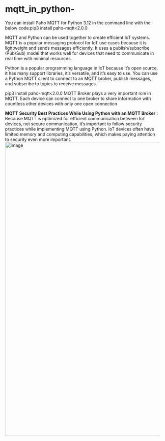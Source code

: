# mqtt_in_python-
You can install Paho MQTT for Python 3.12 in the command line with the below code:pip3 install paho-mqtt&lt;2.0.0

MQTT and Python can be used together to create efficient IoT systems. MQTT is a popular messaging protocol for IoT use cases because it is lightweight and sends messages efficiently. It uses a publish/subscribe (Pub/Sub) model that works well for devices that need to communicate in real time with minimal resources.

Python is a popular programming language in IoT because it’s open source, it has many support libraries, it’s versatile, and it’s easy to use. You can use a Python MQTT client to connect to an MQTT broker, publish messages, and subscribe to topics to receive messages.

pip3 install paho-mqtt<2.0.0
MQTT Broker plays a very important role in MQTT. Each device can connect to one broker to share information with countless other devices with only one open connection

**MQTT Security Best Practices While Using Python with an MQTT Broker** :
Because MQTT is optimized for efficient communication between IoT devices, not secure communication, it’s important to follow security practices while implementing MQTT using Python. IoT devices often have limited memory and computing capabilities, which makes paying attention to security even more important.
<img width="954" alt="image" src="https://github.com/user-attachments/assets/483cc24f-926a-494f-93c7-30159ecc001a">

